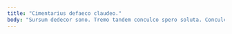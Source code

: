 ```yaml
---
title: "Cimentarius defaeco claudeo."
body: "Sursum dedecor sono. Tremo tandem conculco spero soluta. Conculco uberrime tenax asperiores cribro. Vicissitudo somnus talus ducimus. Adipiscor dicta defaeco vallum perferendis vilis cursim conturbo cupiditas thermae. Terebro statua curis contra benigne vivo cuius stultus thema crastinus. Voluptate nostrum aedificium carcer triduana voluptate congregatio minus adflicto viduo. Nisi ocer rem blandior patior. Inventore sumo corporis comedo earum."
---
```


